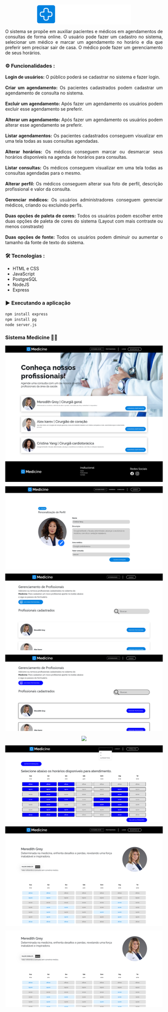 
<p align="center">
  <img  src="./view/HeaderFooter/logo.png" align="center" alt="Logo Medicine" width="300">
</p>

<p align="justify">
  O sistema se propõe em auxiliar pacientes e médicos em agendamentos de consultas de forma online. O usuário pode fazer um cadastro no sistema, selecionar um médico  e marcar um agendamento no horário e dia que preferir sem precisar sair de casa. O médico pode fazer um gerenciamento de seus horários.
</p>

### ⚙️ Funcionalidades :
<p align="justify">
  <strong>Login de usuários:</strong> O público poderá se cadastrar no sistema e fazer login. 
  <br>
  <br>
  <strong>Criar um agendamento:</strong> Os pacientes cadastrados podem cadastrar um agendamento  de consulta no sistema. 
  <br>
  <br>
  <strong>Excluir um agendamento:</strong> Após fazer um agendamento os usuários podem excluir esse agendamento se preferir.
  <br>
   <br>
  <strong>Alterar um agendamento:</strong> Após fazer um agendamento os usuários podem alterar esse agendamento se preferir.
  <br>
  <br>
  <strong>Listar agendamentos:</strong> Os pacientes cadastrados conseguem visualizar em uma tela todas as suas consultas agendadas. 
  <br>
  <br>
  <strong>Alterar horários:</strong> Os médicos conseguem marcar ou desmarcar seus horários disponíveis na agenda de horários para consultas. 
  <br>
  <br>
  <strong>Listar consultas:</strong> Os médicos conseguem visualizar em uma tela todas as consultas agendadas para o mesmo. 
  <br>
  <br>
  <strong>Alterar perfil:</strong> Os médicos conseguem alterar sua foto de perfil, descrição profissional e valor da consulta. 
  <br>
   <br>
  <strong>Gerenciar médicos:</strong> Os usuários administradores conseguem gerenciar médicos, criando ou excluindo perfis. 
  <br>
  <br>
  <strong>Duas opções de paleta de cores:</strong> Todos os usuários podem escolher entre duas opções de paleta de cores do sistema (Layout com mais contraste ou menos constraste) 
  <br>
  <br>
  <strong>Duas opções de fonte:</strong> Todos os usuários podem diminuir ou aumentar o tamanho da fonte de texto do sistema. 
</p>

### 🛠 Tecnologias :
- HTML e CSS
- JavaScript
- PostgreSQL
- NodeJS
- Express

### ▶️ Executando a aplicação

``npm install express``
<br>
``npm install pg``
<br>
``node server.js``

### Sistema Medicine 👨‍⚕️

<p align="center">
  <img src="./Medicine/medicine9.png" align="center" >
</p>

<p align="center">
  <img src="./Medicine/medicine2.png" align="center" >
</p>

<p align="center">
  <img src="./Medicine/medicine3.png" align="center" >
</p>

<p align="center">
  <img src="./Medicine/medicine4.png" align="center" >
</p>

<p align="center">
  <img src="../Medicine/medicine5.png" align="center" >
</p>

<p align="center">
  <img src="./Medicine/medicine6.png" align="center" >
</p>

<p align="center">
  <img src="./Medicine/medicine7.png" align="center" >
</p>

<p align="center">
  <img src="./Medicine/medicine8.png" align="center" >
</p>












